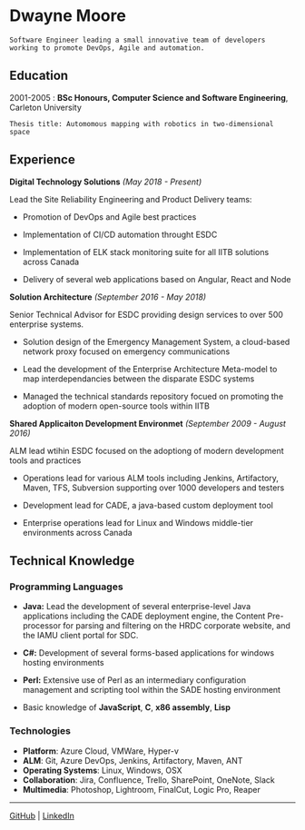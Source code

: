 # Dwayne Moore

```
Software Engineer leading a small innovative team of developers working to promote DevOps, Agile and automation.  
```                   


Education
---------

2001-2005 : **BSc Honours, Computer Science and Software Engineering**, Carleton University

  ```
  Thesis title: Automomous mapping with robotics in two-dimensional space
  ```


Experience
----------

**Digital Technology Solutions** *(May 2018 - Present)*

Lead the Site Reliability Engineering and Product Delivery teams:

* Promotion of DevOps and Agile best practices

* Implementation of CI/CD automation throught ESDC

* Implementation of ELK stack monitoring suite for all IITB solutions across Canada

* Delivery of several web applications based on Angular, React and Node

**Solution Architecture** *(September 2016 - May 2018)*

Senior Technical Advisor for ESDC providing design services to over 500 enterprise systems.

* Solution design of the Emergency Management System, a cloud-based network proxy focused on emergency communications

* Lead the development of the Enterprise Architecture Meta-model to map interdependancies between the disparate ESDC systems

* Managed the technical standards repository focued on promoting the adoption of modern open-source tools within IITB

**Shared Applicaiton Development Environmet** *(September 2009 - August 2016)*

ALM lead wtihin ESDC focused on the adoptiong of modern development tools and practices

* Operations lead for various ALM tools including Jenkins, Artifactory, Maven, TFS, Subversion supporting over 1000 developers and testers

* Development lead for CADE, a java-based custom deployment tool

* Enterprise operations lead for Linux and Windows middle-tier environments across Canada


Technical Knowledge
--------------------

### Programming Languages

- **Java:** Lead the development of several enterprise-level Java applications including the CADE deployment engine, the Content Pre-processor for parsing and filtering on the HRDC corporate website, and the IAMU client portal for SDC. 

- **C#:** Development of several forms-based applications for windows hosting environments

- **Perl:** Extensive use of Perl as an intermediary configuration management and scripting tool within the SADE hosting environment

- Basic knowledge of **JavaScript**, **C**, **x86 assembly**, **Lisp**

### Technologies

- **Platform**: Azure Cloud, VMWare, Hyper-v
- **ALM**: Git, Azure DevOps, Jenkins, Artifactory, Maven, ANT
- **Operating Systems**: Linux, Windows, OSX
- **Collaboration**: Jira, Confluence, Trello, SharePoint, OneNote, Slack 
- **Multimedia**: Photoshop, Lightroom, FinalCut, Logic Pro, Reaper

--------
[GitHub](https://github.com/telecoaster) | [LinkedIn](https://www.linkedin.com/in/dwayne-moore-b2216539/)


